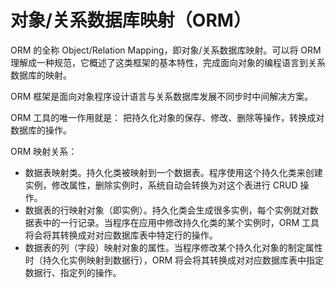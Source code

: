 # 对象/关系数据库映射（ORM）

ORM 的全称 Object/Relation Mapping，即对象/关系数据库映射。可以将 ORM 理解成一种规范，它概述了这类框架的基本特性，完成面向对象的编程语言到关系数据库的映射。

ORM 框架是面向对象程序设计语言与关系数据库发展不同步时中间解决方案。

ORM 工具的唯一作用就是： 把持久化对象的保存、修改、删除等操作，转换成对数据库的操作。

ORM 映射关系：
* 数据表映射类。持久化类被映射到一个数据表。程序使用这个持久化类来创建实例，修改属性，删除实例时，系统自动会转换为对这个表进行 CRUD 操作。
* 数据表的行映射对象（即实例）。持久化类会生成很多实例，每个实例就对数据表中的一行记录。当程序在应用中修改持久化类的某个实例时，ORM 工具将会将其转换成对对应数据库表中特定行的操作。
* 数据表的列（字段）映射对象的属性。当程序修改某个持久化对象的制定属性时（持久化实例映射到数据行），ORM 将会将其转换成对对应数据库表中指定数据行、指定列的操作。